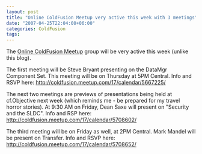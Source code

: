 ```yaml
---
layout: post
title: "Online ColdFusion Meetup very active this week with 3 meetings"
date: "2007-04-25T22:04:00+06:00"
categories: ColdFusion 
tags: 
---
```


The <a href="http://coldfusion.meetup.com/17/">Online ColdFusion Meetup</a> group will be very active this week (unlike this blog). 

The first meeting will be Steve Bryant presenting on the DataMgr Component Set. This meeting will be on Thursday at 5PM Central. Info and RSVP here: <a href="http://coldfusion.meetup.com/17/calendar/5667225/">http://coldfusion.meetup.com/17/calendar/5667225/</a>

The next two meetings are previews of presentations being held at cf.Objective next week (which reminds me - be prepared for my travel horror stories). At 9:30 AM on Friday, Dean Saxe will present on "Security and the SLDC". Info and RSP here: <a href="http://coldfusion.meetup.com/17/calendar/5708602/">http://coldfusion.meetup.com/17/calendar/5708602/</a>

The third meeting will be on Friday as well, at 2PM Central. Mark Mandel will be present on Transfer. Info and RSVP here: <a href="http://coldfusion.meetup.com/17/calendar/5708652/">http://coldfusion.meetup.com/17/calendar/5708652/</a>